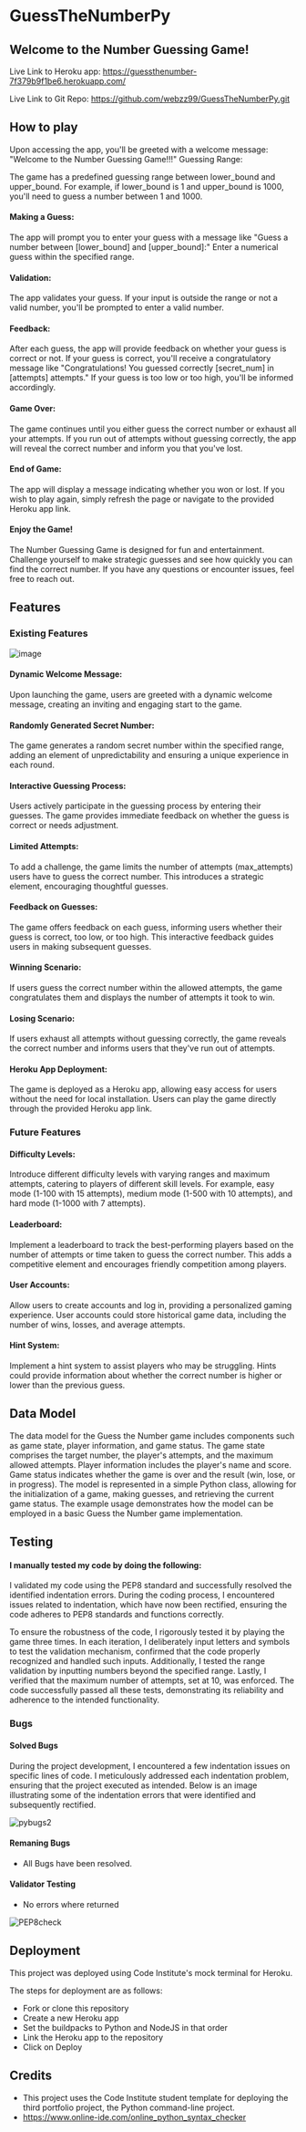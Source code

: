 # GuessTheNumberPy

## Welcome to the Number Guessing Game!

Live Link to Heroku app: https://guessthenumber-7f379b9f1be6.herokuapp.com/

Live Link to Git Repo: https://github.com/webzz99/GuessTheNumberPy.git


## How to play 

Upon accessing the app, you'll be greeted with a welcome message: "Welcome to the Number Guessing Game!!!"
Guessing Range:

The game has a predefined guessing range between lower_bound and upper_bound.
For example, if lower_bound is 1 and upper_bound is 1000, you'll need to guess a number between 1 and 1000.

#### Making a Guess:
The app will prompt you to enter your guess with a message like "Guess a number between [lower_bound] and [upper_bound]:"
Enter a numerical guess within the specified range.

#### Validation:
The app validates your guess. If your input is outside the range or not a valid number, you'll be prompted to enter a valid number.

#### Feedback:
After each guess, the app will provide feedback on whether your guess is correct or not.
If your guess is correct, you'll receive a congratulatory message like "Congratulations! You guessed correctly [secret_num] in [attempts] attempts."
If your guess is too low or too high, you'll be informed accordingly.

#### Game Over:
The game continues until you either guess the correct number or exhaust all your attempts.
If you run out of attempts without guessing correctly, the app will reveal the correct number and inform you that you've lost.

#### End of Game:
The app will display a message indicating whether you won or lost.
If you wish to play again, simply refresh the page or navigate to the provided Heroku app link.

#### Enjoy the Game!
The Number Guessing Game is designed for fun and entertainment. Challenge yourself to make strategic guesses and see how quickly you can find the correct number. If you have any questions or encounter issues, feel free to reach out.
## Features 

### Existing Features 
![image](https://github.com/webzz99/GuessTheNumberPy/assets/11245795/2f48bc0f-6556-4532-82b0-eb3afabf8aa9)

#### Dynamic Welcome Message:
Upon launching the game, users are greeted with a dynamic welcome message, creating an inviting and engaging start to the game.

#### Randomly Generated Secret Number:
The game generates a random secret number within the specified range, adding an element of unpredictability and ensuring a unique experience in each round.

#### Interactive Guessing Process:
Users actively participate in the guessing process by entering their guesses. The game provides immediate feedback on whether the guess is correct or needs adjustment.

#### Limited Attempts:
To add a challenge, the game limits the number of attempts (max_attempts) users have to guess the correct number. This introduces a strategic element, encouraging thoughtful guesses.

#### Feedback on Guesses:
The game offers feedback on each guess, informing users whether their guess is correct, too low, or too high. This interactive feedback guides users in making subsequent guesses.

#### Winning Scenario:
If users guess the correct number within the allowed attempts, the game congratulates them and displays the number of attempts it took to win.

#### Losing Scenario:
If users exhaust all attempts without guessing correctly, the game reveals the correct number and informs users that they've run out of attempts.

#### Heroku App Deployment:
The game is deployed as a Heroku app, allowing easy access for users without the need for local installation. Users can play the game directly through the provided Heroku app link.

### Future Features 

#### Difficulty Levels:
Introduce different difficulty levels with varying ranges and maximum attempts, catering to players of different skill levels. For example, easy mode (1-100 with 15 attempts), medium mode (1-500 with 10 attempts), and hard mode (1-1000 with 7 attempts).

#### Leaderboard:
Implement a leaderboard to track the best-performing players based on the number of attempts or time taken to guess the correct number. This adds a competitive element and encourages friendly competition among players.

#### User Accounts:
Allow users to create accounts and log in, providing a personalized gaming experience. User accounts could store historical game data, including the number of wins, losses, and average attempts.

#### Hint System:
Implement a hint system to assist players who may be struggling. Hints could provide information about whether the correct number is higher or lower than the previous guess.

## Data Model 
The data model for the Guess the Number game includes components such as game state, player information, and game status. The game state comprises the target number, the player's attempts, and the maximum allowed attempts. Player information includes the player's name and score. Game status indicates whether the game is over and the result (win, lose, or in progress). The model is represented in a simple Python class, allowing for the initialization of a game, making guesses, and retrieving the current game status. The example usage demonstrates how the model can be employed in a basic Guess the Number game implementation.

## Testing 

#### I manually tested my code by doing the following: 

I validated my code using the PEP8 standard and successfully resolved the identified indentation errors. During the coding process, I encountered issues related to indentation, which have now been rectified, ensuring the code adheres to PEP8 standards and functions correctly.

To ensure the robustness of the code, I rigorously tested it by playing the game three times. In each iteration, I deliberately input letters and symbols to test the validation mechanism, confirmed that the code properly recognized and handled such inputs. Additionally, I tested the range validation by inputting numbers beyond the specified range. Lastly, I verified that the maximum number of attempts, set at 10, was enforced. The code successfully passed all these tests, demonstrating its reliability and adherence to the intended functionality.

### Bugs

#### Solved Bugs 
During the project development, I encountered a few indentation issues on specific lines of code. I meticulously addressed each indentation problem, ensuring that the project executed as intended. Below is an image illustrating some of the indentation errors that were identified and subsequently rectified.

![pybugs2](https://github.com/webzz99/GuessTheNumberPy/assets/11245795/92a75e81-50b2-4951-b471-595143757f1b)

#### Remaning Bugs 
* All Bugs have been resolved. 

#### Validator Testing 

* No errors where returned

![PEP8check](https://github.com/webzz99/GuessTheNumberPy/assets/11245795/26a8529b-c24f-404d-8e7d-4ffc014aebb3)

## Deployment 
This project was deployed using Code Institute's mock terminal for Heroku.

The steps for deployment are as follows:

* Fork or clone this repository
* Create a new Heroku app
* Set the buildpacks to Python and NodeJS in that order
* Link the Heroku app to the repository
* Click on Deploy

## Credits 
* This project uses the Code Institute student template for deploying the third portfolio project, the Python command-line project.
* https://www.online-ide.com/online_python_syntax_checker

